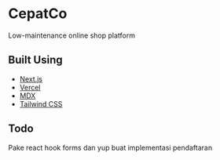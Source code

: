 # CepatCo

Low-maintenance online shop platform

## Built Using

- [Next.js](https://nextjs.org/)
- [Vercel](https://vercel.com)
- [MDX](https://github.com/mdx-js/mdx)
- [Tailwind CSS](https://tailwindcss.com/)

## Todo

Pake react hook forms dan yup buat implementasi pendaftaran